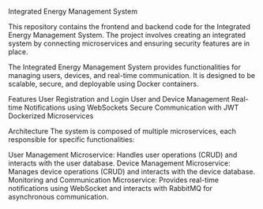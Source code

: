 Integrated Energy Management System

This repository contains the frontend and backend code for the Integrated Energy Management System. The project involves creating an integrated system by connecting microservices and ensuring security features are in place.

The Integrated Energy Management System provides functionalities for managing users, devices, and real-time communication. It is designed to be scalable, secure, and deployable using Docker containers.

Features
User Registration and Login
User and Device Management
Real-time Notifications using WebSockets
Secure Communication with JWT
Dockerized Microservices

Architecture
The system is composed of multiple microservices, each responsible for specific functionalities:

User Management Microservice: Handles user operations (CRUD) and interacts with the user database.
Device Management Microservice: Manages device operations (CRUD) and interacts with the device database.
Monitoring and Communication Microservice: Provides real-time notifications using WebSocket and interacts with RabbitMQ for asynchronous communication.

